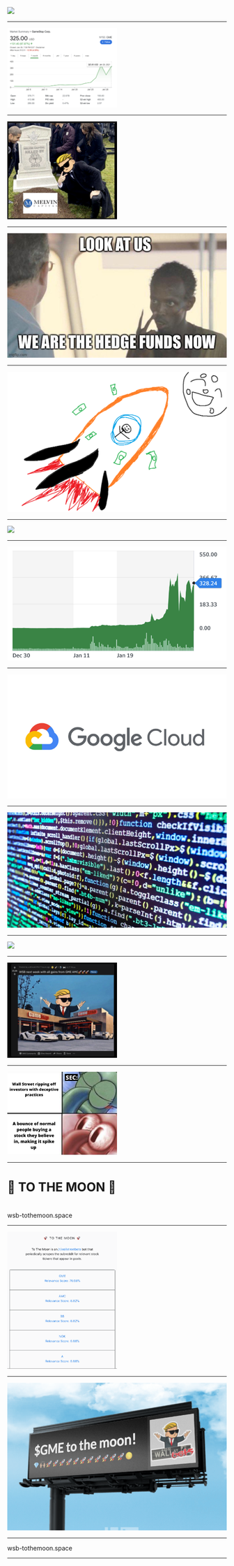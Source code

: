 
![](./images/reddit-scroll.gif)

---

<img src="./images/gamestop-stock.png" style="width: 50%;" />

---

<img src="./images/big-banks.png" style="width: 50%;" />

---

![](./images/people-power.jpg)

---

![](./images/to-the-moon.png)

---

![](./images/reddit-scroll.gif)

---

![](./images/hot-stock.png)

---

![](./images/gcp.jpg)

---

![](./images/algorithms.jpg)

---

![](./images/reddit-scroll.gif)

---

<img src="./images/reddit-post.png" style="width: 50%" />

---

<img src="./images/reddit-meme.png" style="width: 50%" />

---

# 🚀 TO THE MOON 🚀


#
wsb-tothemoon.space

---

<img src="./images/moon-charts.png" style="width: 50%;" />

---

![](./images/wsb-moon.png)

---

wsb-tothemoon.space

---
